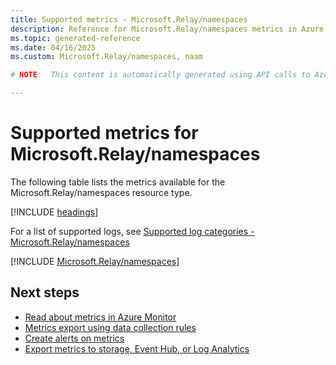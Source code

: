 ```yaml
---
title: Supported metrics - Microsoft.Relay/namespaces
description: Reference for Microsoft.Relay/namespaces metrics in Azure Monitor.
ms.topic: generated-reference
ms.date: 04/16/2025
ms.custom: Microsoft.Relay/namespaces, naam

# NOTE:  This content is automatically generated using API calls to Azure. Any edits made on these files will be overwritten in the next run of the script. 

---
```


  
# Supported metrics for Microsoft.Relay/namespaces
  
The following table lists the metrics available for the Microsoft.Relay/namespaces resource type.  
  
  
[!INCLUDE [headings](~/reusable-content/ce-skilling/azure/includes/azure-monitor/reference/metrics/metrics-headings.md)]  
  
  
  
For a list of supported logs, see [Supported log categories - Microsoft.Relay/namespaces](../supported-logs/microsoft-relay-namespaces-logs.md)  
  
 

[!INCLUDE [Microsoft.Relay/namespaces](~/reusable-content/ce-skilling/azure/includes/azure-monitor/reference/metrics/microsoft-relay-namespaces-metrics-include.md)]  



## Next steps

- [Read about metrics in Azure Monitor](/azure/azure-monitor/data-platform)
- [Metrics export using data collection rules](/azure/azure-monitor/essentials/data-collection-metrics)
- [Create alerts on metrics](/azure/azure-monitor/alerts/alerts-overview)
- [Export metrics to storage, Event Hub, or Log Analytics](/azure/azure-monitor/essentials/platform-logs-overview)
